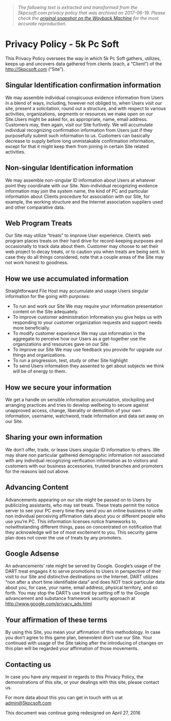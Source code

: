 > *The following text is extracted and transformed from the 5kpcsoft.com privacy policy that was archived on 2017-06-19. Please check the [original snapshot on the Wayback Machine](https://web.archive.org/web/20170619172935id_/http%3A//5kpcsoft.com/privacy-policy) for the most accurate reproduction.*

# Privacy Policy - 5k Pc Soft

This Privacy Policy oversees the way in which 5k Pc Soft gathers, utilizes, keeps up and uncovers data gathered from clients (each, a “Client”) of the http://5kpcsoft.com (“Site”).

## **Singular Identification confirmation information**

We may assemble individual conspicuous evidence information from Users in a blend of ways, including, however not obliged to, when Users visit our site, present a solicitation, round out a structure, and with respect to various activities, organizations, segments or resources we make open on our Site.Users might be asked for, as appropriate, name, email address. Customers may, then again, visit our Site furtively. We will accumulate individual recognizing confirmation information from Users just if they purposefully submit such information to us. Customers can basically decrease to supply before long unmistakable confirmation information, except for that it might keep them from joining in certain Site related activities.

## **Non-singular Identification information**

We may assemble non-singular ID information about Users at whatever point they coordinate with our Site. Non-individual recognizing evidence information may join the system name, the kind of PC and particular information about Clients procedure for association with our Site, for example, the working structure and the Internet association suppliers used and other comparative data.

## **Web Program Treats**

Our Site may utilize “treats” to improve User experience. Client’s web program places treats on their hard drive for record-keeping purposes and occasionally to track data about them. Customer may choose to set their web project to decay treats, or to caution you when treats are being sent. In case they do all things considered, note that a couple areas of the Site may not work honest to goodness.

## **How we use accumulated information**

Straightforward File Host may accumulate and usage Users singular information for the going with purposes:

  * To run and work our Site We may require your information presentation content on the Site adequately.
  * To improve customer administration Information you give helps us with responding to your customer organization requests and support needs more beneficially.
  * To modify customer experience We may use information in the aggregate to perceive how our Users as a get-together use the organizations and resources gave on our Site.
  * To improve our Site We may use feedback you provide for upgrade our things and organizations.
  * To run a progression, test, study or other Site highlight
  * To send Users information they assented to get about subjects we think will be of energy to them.



## **How we secure your information**

We get a handle on sensible information accumulation, stockpiling and arranging practices and tries to develop wellbeing to secure against unapproved access, change, liberality or demolition of your own information, username, watchword, trade information and data set away on our Site.

## **Sharing your own information**

We don’t offer, trade, or lease Users singular ID information to others. We may share non particular gathered demographic information not associated with any individual recognizing verification information as to visitors and customers with our business accessories, trusted branches and promoters for the reasons laid out above.

## **Advancing Content**

Advancements appearing on our site might be passed on to Users by publicizing assistants, who may set treats. These treats permit the notice server to see your PC every time they send you an online business to unite non individual perceiving affirmation data about you or different people who use you’re PC. This information licenses notice frameworks to, notwithstanding different things, pass on concentrated on notification that they acknowledge will be of most excitement to you. This security game plan does not cover the use of treats by any promoters.

## **Google Adsense**

An advancements’ rate might be served by Google. Google’s usage of the DART treat engages it to serve promotions to Users in perspective of their visit to our Site and distinctive destinations on the Internet. DART utilizes “non after a short time identifiable data” and does NOT track particular data about you, for case, your name, email address, physical territory, and so forth. You may stop the DART’s use treat by setting off to the Google advancement and substance framework security approach at http://www.google.com/privacy_ads.html

## **Your affirmation of these terms**

By using this Site, you mean your affirmation of this methodology. In case you don’t agree to this game plan, benevolent don’t use our Site. Your continued with usage of the Site taking after the introducing of changes on this plan will be regarded your affirmation of those movements.

## **Contacting us**

In case you have any request in regards to this Privacy Policy, the demonstrations of this site, or your dealings with this site, please contact us.

For more data about this you can get in touch with us at admin@5kpcsoft.com

This document was continue going redesigned on April 27, 2016
